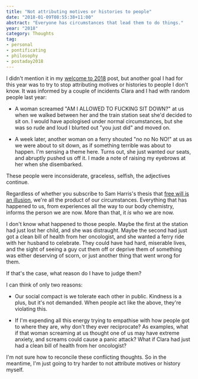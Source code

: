```yaml
---
title: "Not attributing motives or histories to people"
date: "2018-01-09T08:55:38+11:00"
abstract: "Everyone has circumstances that lead them to do things."
year: "2018"
category: Thoughts
tag:
- personal
- pontificating
- philosophy
- postaday2018
---
```

I didn't mention it in my [welcome to 2018] post, but another goal I had for this year was to try to stop attributing motives or histories to people I don't know. It was informed by a couple of incidents Clara and I had with random people last year:

* A woman screamed "AM I ALLOWED TO FUCKING SIT DOWN?" at us when we walked between her and the train station seat she'd decided to sit on. I would have apologised under normal circumstances, but she was so rude and loud I blurted out "you just did" and moved on.

* A week later, another woman on a ferry shouted "no no No NO!" at us as we were about to sit down, as if something terrible was about to happen. I'm sensing a theme here. Turns out, she just wanted our seats, and abruptly pushed us off it. I made a note of raising my eyebrows at her when she disembarked.

These people were inconsiderate, graceless, selfish, the adjectives continue.

Regardless of whether you subscribe to Sam Harris's thesis that [free will is an illusion], we're all the product of our circumstances. Everything that has happened to us, from experiences all the way to our body chemistry, informs the person we are now. More than that, it *is* who we are now.

I don't know what happened to those people. Maybe the first at the station had just lost her child, and she was distraught. Maybe the second had just got a clean bill of health from her oncologist, and she wanted a ferry ride with her husband to celebrate. They could have had hard, miserable lives, and the sight of seeing a guy cut them off or deprive them of something was either deserving of scorn, or just another thing that went wrong for them.

If that's the case, what reason do I have to judge them?

I can think of only two reasons:

* Our social compact is we tolerate each other in public. Kindness is a plus, but it's not demanded. When people act like the above, they're violating this.

* If I'm expending all this energy trying to empathise with how people got to where they are, why don't they ever reciprocate? As examples, what if that woman screaming at us thought one of us may have extreme anxiety, and screams could cause a panic attack? What if Clara had just had a clean bill of health from her oncologist?

I'm not sure how to reconcile these conflicting thoughts. So in the meantime, I'm just going to try harder to not attribute motives or history myself. 

[welcome to 2018]: https://rubenerd.com/welcome-to-2018/
[free will is an illusion]: https://www.samharris.org/free-will

